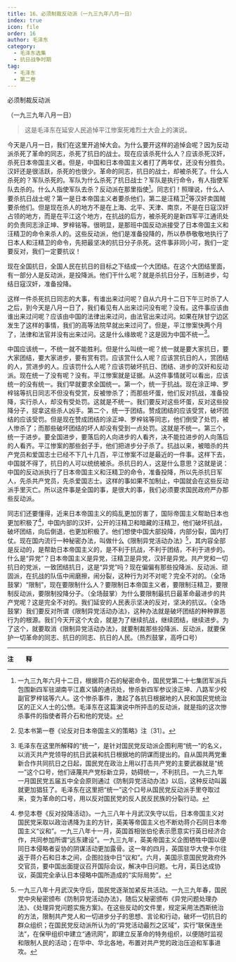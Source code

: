 ```yaml
---
title: 16、必须制裁反动派（一九三九年八月一日）
index: true
icon: file
order: 16
author: 毛泽东
category:
  - 毛泽东选集
  - 抗日战争时期
tag:
  - 毛泽东
  - 第二卷
---
```


必须制裁反动派

（一九三九年八月一日）

>这是毛泽东在延安人民追悼平江惨案死难烈士大会上的演说。

今天是八月一日，我们在这里开追悼大会。为什么要开这样的追悼会呢？因为反动派杀死了革命的同志，杀死了抗日的战士。现在应该杀死什么人？应该杀死汉奸，杀死日本帝国主义者。但是，中国和日本帝国主义者打了两年仗，还没有分胜负。汉奸还是很活跃，杀死的也很少。革命的同志，抗日的战士，却被杀死了。什么人杀死的？军队杀死的。军队为什么杀死了抗日战士？军队是执行命令，有人指使军队去杀的。什么人指使军队去杀？反动派在那里指使[^1]。同志们！照理说，什么人要杀抗日战士呢？第一是日本帝国主义者要杀他们，第二是汪精卫[^2]等汉奸卖国贼要杀他们。但是现在杀人的地方不是在上海、北平、天津、南京，不是在日寇汉奸占领的地方，而是在平江这个地方，在抗战的后方，被杀死的是新四军平江通讯处的负责同志涂正坤、罗梓铭等。很明显，是那班中国反动派接受了日本帝国主义和汪精卫的命令来杀人的。这些反动派，他们是准备投降的，所以恭恭敬敬地执行了日本人和汪精卫的命令，先把最坚决的抗日分子杀死。这件事非同小可，我们一定要反对，我们一定要抗议！

现在全国抗日，全国人民在抗日的目标之下结成一个大团结。在这个大团结里面，有一部分人是反动派，是投降派。他们干什么呢？就是杀抗日分子，压制进步，勾结日寇汉奸，准备投降。

这样一件杀死抗日同志的大事，有谁出来过问呢？自从六月十二日下午三时杀了人之后，到今天是八月一日了，我们看见有人出来过问没有呢？没有。这件事应该由谁出来过问呢？应该由中国的法律出来过问，由法官出来过问。如果在陕甘宁边区发生了这样的事情，我们的高等法院早就出来过问了。但是，平江惨案快两个月了，法律和法官并没有出来过问。这是什么缘故呢？这是因为中国不统一[^3]。

中国应该统一，不统一就不能胜利。但是什么叫统一呢？统一就是要大家抗日，要大家团结，要大家进步，要有赏有罚。应该赏什么人呢？应该赏抗日的人，赏团结的人，赏进步的人。应该罚什么人呢？应该罚破坏抗日、团结、进步的汉奸和反动派。现在统一了没有呢？没有。平江惨案就是证据。从这件事情就可以看出，应该统一的没有统一。我们早就要求全国统一。第一个，统一于抗战。现在涂正坤、罗梓铭等抗日同志不但没有受赏，反被惨杀了；而那些坏蛋，他们反对抗战，准备投降，实行杀人，却没有受处罚。这就是不统一。我们要反对这些坏蛋，反对这些投降分子，捉拿这些杀人凶手。第二个，统一于团结。赞成团结的应该受赏，破坏团结的应该受罚。但是现在赞成团结的涂正坤、罗梓铭等同志，他们倒受了处罚，被人惨杀了；而那些破坏团结的坏人却没有受到一点处罚。这就是不统一。第三个，统一于进步。要全国进步，要落后的人向进步的人看齐，决不能拉进步的人向落后的人看齐。平江惨案的那些刽子手，他们把进步分子杀了。抗战以来，被暗杀的共产党员和爱国志士已经不下几十几百，平江惨案不过是最近的一件事。这样下去，中国就不得了，抗日的人可以统统被杀。杀抗日的人，这是什么意思？这就是说：中国的反动派执行了日本帝国主义和汪精卫的命令，准备投降，所以先杀抗日军人，先杀共产党员，先杀爱国志士。这样的事如果不加制止，中国就会在这些反动派手里灭亡。所以这件事是全国的事，是很大的事，我们必须要求国民政府严办那些反动派。

同志们还要懂得，近来日本帝国主义的捣乱更加厉害了，国际帝国主义帮助日本也更加积极了[^4]，中国内部的汉奸，公开的汪精卫和暗藏的汪精卫，他们破坏抗战，破坏团结，向后倒退，也更加积极了。他们想使中国大部投降，内部分裂，国内打仗。现在国内流行一种秘密办法，叫做什么《限制异党活动办法》[^5]，其内容全部是反动的，是帮助日本帝国主义的，是不利于抗战，不利于团结，不利于进步的。什么是“异党”？日本帝国主义是异党，汪精卫是异党，汉奸是异党。共产党和一切抗日的党派，一致团结抗日，这是“异党”吗？现在偏偏有那些投降派、反动派、顽固派，在抗战的队伍中闹磨擦，闹分裂，这种行为对不对呢？完全不对的。（全场鼓掌）“限制”，现在要限制什么人？要限制日本帝国主义者，要限制汪精卫，要限制反动派，要限制投降分子。（全场鼓掌）为什么要限制最抗日最革命最进步的共产党呢？这是完全不对的。我们延安的人民表示坚决的反对，坚决的抗议。（全场鼓掌）我们要反对所谓《限制异党活动办法》，这种办法就是破坏团结的种种罪恶行为的根源。我们今天开这个大会，就是为了继续抗战，继续团结，继续进步。为了这个，就要取消《限制异党活动办法》，就要制裁那些投降派、反动派，就要保护一切革命的同志、抗日的同志、抗日的人民。（热烈鼓掌，高呼口号）

-----------------

**注　　释**  

[^1]:一九三九年六月十二日，根据蒋介石的秘密命令，国民党第二十七集团军派兵包围新四军驻湖南平江嘉义镇的通讯处，惨杀新四军参议涂正坤、八路军少校副官罗梓铭等六人。这个惨杀事件，激起了各抗日根据地的人民和国民党统治区的正义人士的公愤。毛泽东在这篇演说中所抨击的反动派，就是指的这次惨杀事件的指使者蒋介石和他的党徒。

[^2]: 见本书第一卷《论反对日本帝国主义的策略》注〔31〕。

[^3]:毛泽东在这里所解释的“统一”，是针对国民党反动派企图利用“统一”的名义，以消灭共产党领导的抗日武装和抗日根据地的阴谋而提出的。自从国共两党重新合作共同抗日之日起，国民党在政治上用以打击共产党的主要武器就是“统一”这个口号，他们诬蔑共产党标新立异，妨碍统一，不利抗日。一九三九年一月国民党五届五中全会原则通过《防制异党活动办法》以后，这种反动叫嚣就更加猖狂了。毛泽东在这里把“统一”这个口号从国民党反动派手里夺取过来，变为革命的口号，用以反对国民党的反人民反民族的分裂行动。

[^4]:参见本卷《反对投降活动》。一九三八年十月武汉失守以后，日本帝国主义对国民党采取以政治诱降为主的方针，英美等帝国主义也不断劝蒋介石同日本帝国主义“议和”。一九三八年十一月，英国首相张伯伦表示愿意实行英日经济合作，共同参加所谓“远东建设”。一九三九年，英美帝国主义企图牺牲中国以便同日本侵略者妥协的阴谋活动更加露骨。这一年的四月，英国驻华大使卡尔往返于蒋介石和日本之间，企图拉拢中日“议和”。六月，美国示意国民党政府外交官员，要中国出面提议召开国际会议，解决中日问题。七月，英日达成协议，英国完全承认日本侵略中国所造成的“实际局势”。

[^5]:一九三八年十月武汉失守后，国民党逐渐加紧反共活动。一九三九年春，国民党中央秘密颁布《防制异党活动办法》，随后又秘密颁布《异党问题处理办法》、《处理异党问题实施方案》。在这些反动的文件里，规定采用法西斯统治的方法，限制共产党人和一切进步分子的思想、言论和行动，破坏一切抗日的群众组织；在国民党反动派所认为的“异党活动最烈之区域”，实行“联保连坐法”，在保甲组织中建立“通讯网”，即建立反革命的特务组织，以便随时监视和限制人民的活动；在华中、华北各地，布置对共产党的政治压迫和军事进攻。
